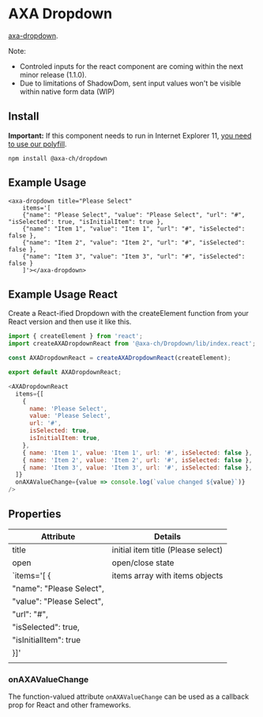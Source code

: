 # AXA Dropdown

[axa-dropdown](https://github.com/axa-ch/patterns-library/blob/develop/src/components/20-molecules/dropdown/README.md).

Note:

- Controled inputs for the react component are coming within the next minor release (1.1.0).
- Due to limitations of ShadowDom, sent input values won't be visible within native form data (WIP)

## Install

**Important:** If this component needs to run in Internet Explorer 11, [you need to use our polyfill](https://github.com/axa-ch/patterns-library/tree/develop/src/components/05-utils/polyfill).

`npm install @axa-ch/dropdown`

## Example Usage

```
<axa-dropdown title="Please Select"
    items='[
    {"name": "Please Select", "value": "Please Select", "url": "#", "isSelected": true, "isInitialItem": true },
    {"name": "Item 1", "value": "Item 1", "url": "#", "isSelected": false },
    {"name": "Item 2", "value": "Item 2", "url": "#", "isSelected": false },
    {"name": "Item 3", "value": "Item 3", "url": "#", "isSelected": false }
    ]'></axa-dropdown>
```

## Example Usage React

Create a React-ified Dropdown with the createElement function from your React version and then use it like this.

```js
import { createElement } from 'react';
import createAXADropdownReact from '@axa-ch/Dropdown/lib/index.react';

const AXADropdownReact = createAXADropdownReact(createElement);

export default AXADropdownReact;
```

```js
<AXADropdownReact
  items={[
    {
      name: 'Please Select',
      value: 'Please Select',
      url: '#',
      isSelected: true,
      isInitialItem: true,
    },
    { name: 'Item 1', value: 'Item 1', url: '#', isSelected: false },
    { name: 'Item 2', value: 'Item 2', url: '#', isSelected: false },
    { name: 'Item 3', value: 'Item 3', url: '#', isSelected: false },
  ]}
  onAXAValueChange={value => console.log(`value changed ${value}`)}
/>
```

## Properties

<!-- prettier-ignore-start -->
| Attribute                             | Details                               |
| ------------------------------------- | ------------------------------------- |
|  title                                | initial item title (Please select)    |
|  open                                 | open/close state                      |
| `items='[ {                           | items array with items objects        |
|       "name": "Please Select",        |                                       |
|       "value": "Please Select",       |                                       |
|       "url": "#",                     |                                       |
|       "isSelected": true,             |                                       |
|       "isInitialItem": true           |                                       |
|  }]'                                  |                                       |
|                                       |                                       |
<!-- prettier-ignore-end -->

### onAXAValueChange

The function-valued attribute `onAXAValueChange` can be used as a callback prop for React and other frameworks.

